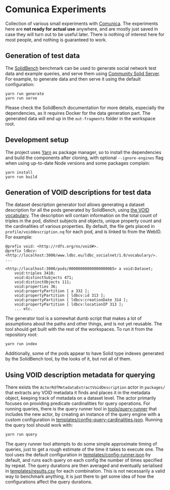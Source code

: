 # Comunica Experiments

Collection of various small experiments with [Comunica](https://comunica.dev/). The experiments here are **not ready for actual use** anywhere, and are mostly just saved in case they will turn out to be useful later. There is nothing of interest here for most people, and nothing is guaranteed to work.

## Generation of test data

The [SolidBench](https://github.com/SolidBench/SolidBench.js) benchmark can be used to generate social network test data and example queries, and serve them using [Community Solid Server](https://github.com/CommunitySolidServer/CommunitySolidServer). For example, to generate data and then serve it using the default configuration:

```
yarn run generate
yarn run serve
```

Please check the SolidBench documentation for more details, especially the dependencies, as it requires Docker for the data generation part. The generated data will end up in the `out-fragments` folder in the workspace root.

## Development setup

The project uses [Yarn](https://yarnpkg.com/) as package manager, so to install the dependencies and build the components after cloning, with optional `--ignore-engines` flag when using up-to-date Node versions and some packages complain:

```
yarn install
yarn run build
```

## Generation of VOID descriptions for test data

The dataset description generator tool allows generating a dataset description for all the pods generated by SolidBench, using [the VOID vocabulary](https://www.w3.org/TR/void/). The description will contain information on the total count of triples in the pod, distinct subjects and objects, unique property count and the cardinalities of various properties. By default, the file gets placed in `profile/voiddescription.nq` for each pod, and is linked to from the WebID. For example:

```
@prefix void: <http://rdfs.org/ns/void#>.
@prefix ldbcv: <http://localhost:3000/www.ldbc.eu/ldbc_socialnet/1.0/vocabulary/>.
...

<http://localhost:3000/pods/00000000000000000065> a void:Dataset;
    void:triples 3410;
    void:distinctSubjects 471;
    void:distinctObjects 111;
    void:properties 36;
    void:propertyPartition [ a 332 ];
    void:propertyPartition [ ldbcv:id 313 ];
    void:propertyPartition [ ldbcv:creationDate 314 ];
    void:propertyPartition [ ldbcv:locationIP 313 ];
    ... etc.
```

The generator tool is a somewhat dumb script that makes a lot of assumptions about the paths and other things, and is not yet reusable. The tool should get built with the rest of the workspaces. To run it from the repository root:

```
yarn run index
```

Additionally, some of the pods appear to have Solid type indexes generated by the SolidBench tool, by the looks of it, but not all of them.

## Using VOID description metadata for querying

There exists the `ActorRdfMetadataExtractVoidDescription` actor in `packages/` that extracts any VOID metadata it finds and places it in the metadata object, keeping track of metadata on a dataset level. The actor primarily focuses on providing predicate cardinalities for query operations. For running queries, there is the query runner tool in [tools/query-runner](tools/query-runner/) that includes the new actor, by creating an instance of the query engine with a custom configuration in [templates/config-query-cardinalities.json](templates/config-query-cardinalities.json). Running the query tool should work with:

```
yarn run query
```

The query runner tool attempts to do some simple approximate timing of queries, just to get a rough estimate of the time it takes to execute one. The tool uses the default configuration in [templates/config-runner.json](templates/config-runner.json) by default, and runs each query on each config the number of times specified by repeat. The query durations are then averaged and eventually serialised in [templates/results.csv](templates/results.csv) for each combination. This is not necessarily a valid way to benchmark anything, it is just there to get some idea of how the configurations affect the query durations.
